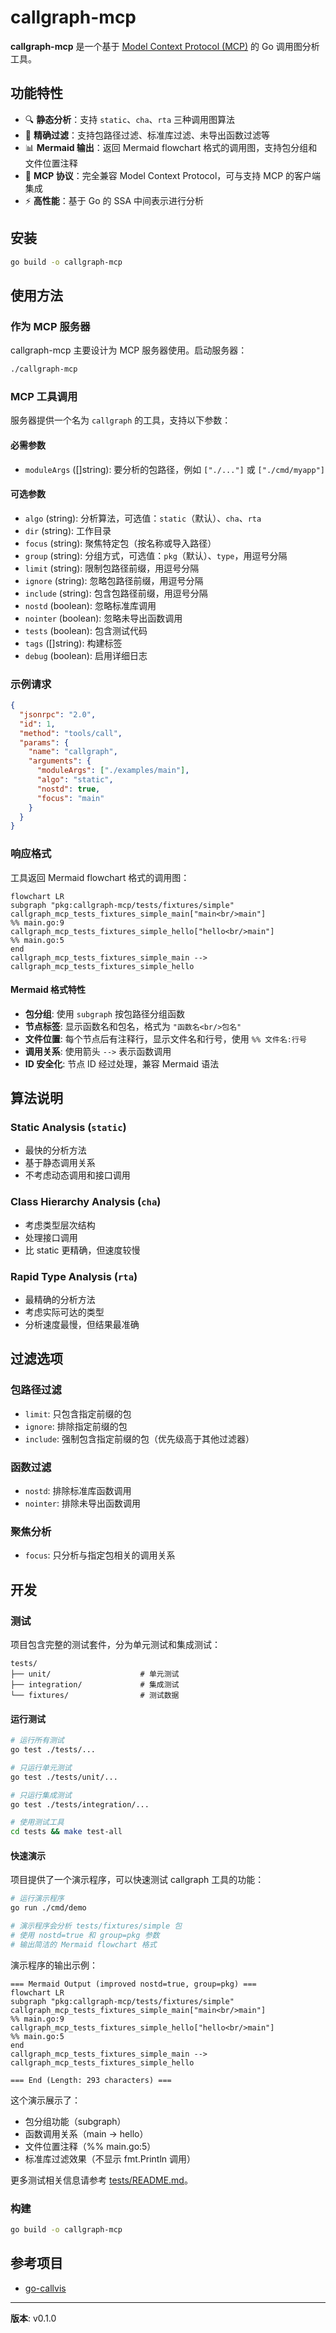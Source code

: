 # callgraph-mcp

**callgraph-mcp** 是一个基于 [Model Context Protocol (MCP)](https://modelcontextprotocol.io/) 的 Go 调用图分析工具。

## 功能特性

- 🔍 **静态分析**：支持 `static`、`cha`、`rta` 三种调用图算法
- 🎯 **精确过滤**：支持包路径过滤、标准库过滤、未导出函数过滤等
- 📊 **Mermaid 输出**：返回 Mermaid flowchart 格式的调用图，支持包分组和文件位置注释
- 🔌 **MCP 协议**：完全兼容 Model Context Protocol，可与支持 MCP 的客户端集成
- ⚡ **高性能**：基于 Go 的 SSA 中间表示进行分析

## 安装

```bash
go build -o callgraph-mcp
```

## 使用方法

### 作为 MCP 服务器

callgraph-mcp 主要设计为 MCP 服务器使用。启动服务器：

```bash
./callgraph-mcp
```

### MCP 工具调用

服务器提供一个名为 `callgraph` 的工具，支持以下参数：

#### 必需参数
- `moduleArgs` ([]string): 要分析的包路径，例如 `["./..."]` 或 `["./cmd/myapp"]`

#### 可选参数
- `algo` (string): 分析算法，可选值：`static`（默认）、`cha`、`rta`
- `dir` (string): 工作目录
- `focus` (string): 聚焦特定包（按名称或导入路径）
- `group` (string): 分组方式，可选值：`pkg`（默认）、`type`，用逗号分隔
- `limit` (string): 限制包路径前缀，用逗号分隔
- `ignore` (string): 忽略包路径前缀，用逗号分隔
- `include` (string): 包含包路径前缀，用逗号分隔
- `nostd` (boolean): 忽略标准库调用
- `nointer` (boolean): 忽略未导出函数调用
- `tests` (boolean): 包含测试代码
- `tags` ([]string): 构建标签
- `debug` (boolean): 启用详细日志

### 示例请求

```json
{
  "jsonrpc": "2.0",
  "id": 1,
  "method": "tools/call",
  "params": {
    "name": "callgraph",
    "arguments": {
      "moduleArgs": ["./examples/main"],
      "algo": "static",
      "nostd": true,
      "focus": "main"
    }
  }
}
```

### 响应格式

工具返回 Mermaid flowchart 格式的调用图：

```mermaid
flowchart LR
subgraph "pkg:callgraph-mcp/tests/fixtures/simple"
callgraph_mcp_tests_fixtures_simple_main["main<br/>main"]
%% main.go:9
callgraph_mcp_tests_fixtures_simple_hello["hello<br/>main"]
%% main.go:5
end
callgraph_mcp_tests_fixtures_simple_main --> callgraph_mcp_tests_fixtures_simple_hello
```

#### Mermaid 格式特性

- **包分组**: 使用 `subgraph` 按包路径分组函数
- **节点标签**: 显示函数名和包名，格式为 `"函数名<br/>包名"`
- **文件位置**: 每个节点后有注释行，显示文件名和行号，使用 `%% 文件名:行号`
- **调用关系**: 使用箭头 `-->` 表示函数调用
- **ID 安全化**: 节点 ID 经过处理，兼容 Mermaid 语法

## 算法说明

### Static Analysis (`static`)
- 最快的分析方法
- 基于静态调用关系
- 不考虑动态调用和接口调用

### Class Hierarchy Analysis (`cha`)
- 考虑类型层次结构
- 处理接口调用
- 比 static 更精确，但速度较慢

### Rapid Type Analysis (`rta`)
- 最精确的分析方法
- 考虑实际可达的类型
- 分析速度最慢，但结果最准确

## 过滤选项

### 包路径过滤
- `limit`: 只包含指定前缀的包
- `ignore`: 排除指定前缀的包
- `include`: 强制包含指定前缀的包（优先级高于其他过滤器）

### 函数过滤
- `nostd`: 排除标准库函数调用
- `nointer`: 排除未导出函数调用

### 聚焦分析
- `focus`: 只分析与指定包相关的调用关系

## 开发

### 测试

项目包含完整的测试套件，分为单元测试和集成测试：

```
tests/
├── unit/                    # 单元测试
├── integration/             # 集成测试
└── fixtures/                # 测试数据
```

#### 运行测试

```bash
# 运行所有测试
go test ./tests/...

# 只运行单元测试
go test ./tests/unit/...

# 只运行集成测试
go test ./tests/integration/...

# 使用测试工具
cd tests && make test-all
```

#### 快速演示

项目提供了一个演示程序，可以快速测试 callgraph 工具的功能：

```bash
# 运行演示程序
go run ./cmd/demo

# 演示程序会分析 tests/fixtures/simple 包
# 使用 nostd=true 和 group=pkg 参数
# 输出简洁的 Mermaid flowchart 格式
```

演示程序的输出示例：
```
=== Mermaid Output (improved nostd=true, group=pkg) ===
flowchart LR
subgraph "pkg:callgraph-mcp/tests/fixtures/simple"
callgraph_mcp_tests_fixtures_simple_main["main<br/>main"]
%% main.go:9
callgraph_mcp_tests_fixtures_simple_hello["hello<br/>main"]
%% main.go:5
end
callgraph_mcp_tests_fixtures_simple_main --> callgraph_mcp_tests_fixtures_simple_hello

=== End (Length: 293 characters) ===
```

这个演示展示了：
- 包分组功能（subgraph）
- 函数调用关系（main -> hello）
- 文件位置注释（%% main.go:5）
- 标准库过滤效果（不显示 fmt.Println 调用）

更多测试相关信息请参考 [tests/README.md](tests/README.md)。

### 构建

```bash
go build -o callgraph-mcp
```

## 参考项目
- [go-callvis](https://github.com/ofabry/go-callvis)

---

**版本**: v0.1.0
